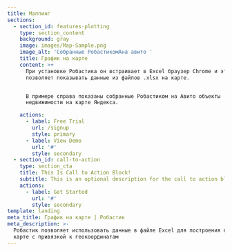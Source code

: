 ```yaml
---
title: Маппинг
sections:
  - section_id: features-plotting
    type: section_content
    background: gray
    image: images/Map-Sample.png
    image_alt: 'Собранные РобастикомАна авито '
    title: График на карте
    content: >+
      При установке Робастика он встраивает в Excel браузер Chrome и это
      позволяет показывать данные из файлов .xlsx на карте. 


      В примере справа показаны собранные Робастиком на Авито объекты
      недвижимости на карте Яндекса. 

    actions:
      - label: Free Trial
        url: /signup
        style: primary
      - label: View Demo
        url: '#'
        style: secondary
  - section_id: call-to-action
    type: section_cta
    title: This Is Call to Action Block!
    subtitle: This is an optional description for the call to action block.
    actions:
      - label: Get Started
        url: '#'
        style: secondary
template: landing
meta_title: График на карте | Робастик
meta_description: >-
  Робастик позволяет использовать данные в файле Excel для построения графика на
  карте с привязкой к геокоординатам
---
```

